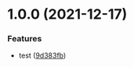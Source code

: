 # 1.0.0 (2021-12-17)


### Features

* test ([9d383fb](https://github.com/makotot/design-tokens-package-playground/commit/9d383fb371fcf41e9a9b288964164fb5c48ea983))

